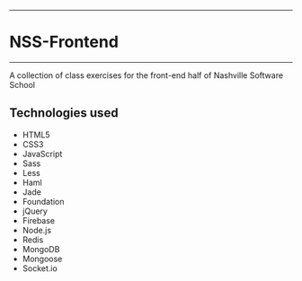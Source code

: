 ***
# NSS-Frontend
***

A collection of class exercises for the front-end half of Nashville Software School

## Technologies used
* HTML5
* CSS3
* JavaScript
* Sass
* Less
* Haml
* Jade
* Foundation
* jQuery
* Firebase
* Node.js
* Redis
* MongoDB
* Mongoose
* Socket.io
